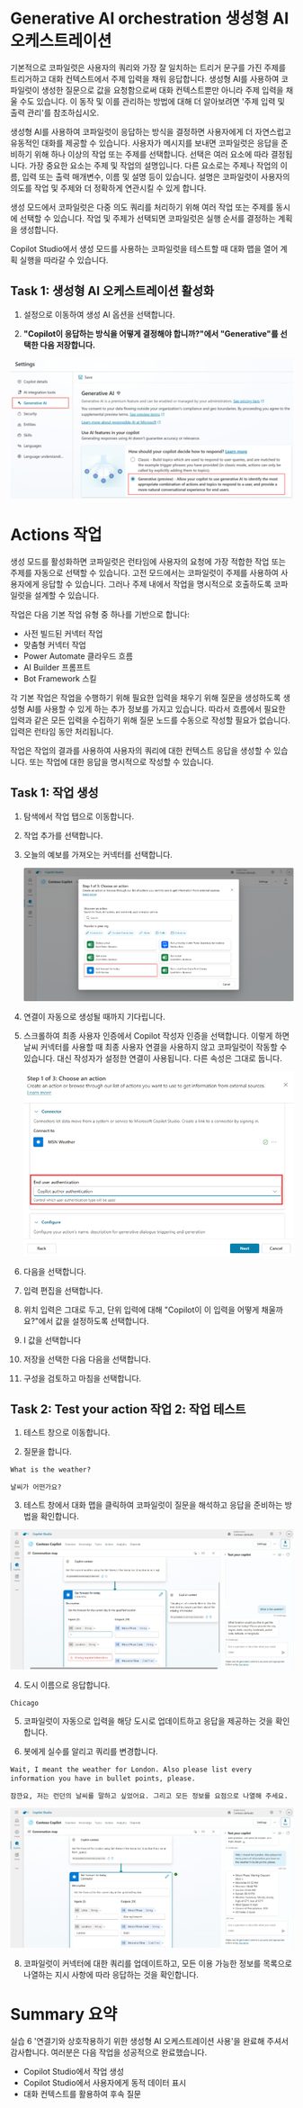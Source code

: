 # Generative AI orchestration 생성형 AI 오케스트레이션

기본적으로 코파일럿은 사용자의 쿼리와 가장 잘 일치하는 트리거 문구를
가진 주제를 트리거하고 대화 컨텍스트에서 주제 입력을 채워 응답합니다.
생성형 AI를 사용하여 코파일럿이 생성한 질문으로 값을 요청함으로써 대화
컨텍스트뿐만 아니라 주제 입력을 채울 수도 있습니다. 이 동작 및 이를
관리하는 방법에 대해 더 알아보려면 \'주제 입력 및 출력 관리\'를
참조하십시오.

생성형 AI를 사용하여 코파일럿이 응답하는 방식을 결정하면 사용자에게 더
자연스럽고 유동적인 대화를 제공할 수 있습니다. 사용자가 메시지를 보내면
코파일럿은 응답을 준비하기 위해 하나 이상의 작업 또는 주제를 선택합니다.
선택은 여러 요소에 따라 결정됩니다. 가장 중요한 요소는 주제 및 작업의
설명입니다. 다른 요소로는 주제나 작업의 이름, 입력 또는 출력 매개변수,
이름 및 설명 등이 있습니다. 설명은 코파일럿이 사용자의 의도를 작업 및
주제와 더 정확하게 연관시킬 수 있게 합니다.

생성 모드에서 코파일럿은 다중 의도 쿼리를 처리하기 위해 여러 작업 또는
주제를 동시에 선택할 수 있습니다. 작업 및 주제가 선택되면 코파일럿은
실행 순서를 결정하는 계획을 생성합니다.

Copilot Studio에서 생성 모드를 사용하는 코파일럿을 테스트할 때 대화 맵을
열어 계획 실행을 따라갈 수 있습니다.

## Task 1: 생성형 AI 오케스트레이션 활성화

1.  설정으로 이동하여 생성 AI 옵션을 선택합니다.

2.  **\"Copilot이 응답하는 방식을 어떻게 결정해야 합니까?\"에서 \"Generative\"를 선택한 다음 저장합니다.**

   
   <img src="https://github.com/FDX-edu/240819_CopilotEdu_test/raw/main/Lab%2006/media/image2.png" >

# Actions 작업

생성 모드를 활성화하면 코파일럿은 런타임에 사용자의 요청에 가장 적합한
작업 또는 주제를 자동으로 선택할 수 있습니다. 고전 모드에서는 코파일럿이
주제를 사용하여 사용자에게 응답할 수 있습니다. 그러나 주제 내에서 작업을
명시적으로 호출하도록 코파일럿을 설계할 수 있습니다.

작업은 다음 기본 작업 유형 중 하나를 기반으로 합니다:

-   사전 빌드된 커넥터 작업
-   맞춤형 커넥터 작업
-   Power Automate 클라우드 흐름
-   AI Builder 프롬프트
-   Bot Framework 스킬

각 기본 작업은 작업을 수행하기 위해 필요한 입력을 채우기 위해 질문을
생성하도록 생성형 AI를 사용할 수 있게 하는 추가 정보를 가지고 있습니다.
따라서 흐름에서 필요한 입력과 같은 모든 입력을 수집하기 위해 질문 노드를
수동으로 작성할 필요가 없습니다. 입력은 런타임 동안 처리됩니다.

작업은 작업의 결과를 사용하여 사용자의 쿼리에 대한 컨텍스트 응답을
생성할 수 있습니다. 또는 작업에 대한 응답을 명시적으로 작성할 수
있습니다.

## Task 1: 작업 생성

1.  탐색에서 작업 탭으로 이동합니다.

2.  작업 추가를 선택합니다.

3.  오늘의 예보를 가져오는 커넥터를 선택합니다.

    <img src="https://github.com/FDX-edu/240819_CopilotEdu_test/raw/main/Lab%2006/media/image3.png" >

4.  연결이 자동으로 생성될 때까지 기다립니다.

5.  스크롤하여 최종 사용자 인증에서 Copilot 작성자 인증을 선택합니다. 이렇게 하면 날씨 커넥터를 사용할 때 최종 사용자 연결을 사용하지 않고 코파일럿이 작동할 수 있습니다. 대신 작성자가 설정한 연결이 사용됩니다.
    다른 속성은 그대로 둡니다.
    
    <img src="https://github.com/FDX-edu/240819_CopilotEdu_test/raw/main/Lab%2006/media/image4.png" >

6.  다음을 선택합니다.

7.  입력 편집을 선택합니다.

8.  위치 입력은 그대로 두고, 단위 입력에 대해 \"Copilot이 이 입력을 어떻게 채울까요?\"에서 값을 설정하도록 선택합니다.

9.  I 값을 선택합니다

10. 저장을 선택한 다음 다음을 선택합니다.

11. 구성을 검토하고 마침을 선택합니다.

## Task 2: Test your action 작업 2: 작업 테스트

1.  테스트 창으로 이동합니다.

2.  질문을 합니다.

   ```
   What is the weather?
   ```

   ```
   날씨가 어떤가요?
   ```

3.  테스트 창에서 대화 맵을 클릭하여 코파일럿이 질문을 해석하고 응답을 준비하는 방법을 확인합니다.

   <img src="https://github.com/FDX-edu/240819_CopilotEdu_test/raw/main/Lab%2006/media/image7.png" >

4.  도시 이름으로 응답합니다.

   ```
   Chicago
   ```


5. 코파일럿이 자동으로 입력을 해당 도시로 업데이트하고 응답을 제공하는 것을 확인합니다.

6.  봇에게 실수를 알리고 쿼리를 변경합니다.

   ```
   Wait, I meant the weather for London. Also please list every information you have in bullet points, please.
   ```

   ```
   잠깐요, 저는 런던의 날씨를 말하고 싶었어요. 그리고 모든 정보를 요점으로 나열해 주세요.
   ```

   <img src="https://github.com/FDX-edu/240819_CopilotEdu_test/raw/main/Lab%2006/media/image8.png" >

8.  코파일럿이 커넥터에 대한 쿼리를 업데이트하고, 모든 이용 가능한 정보를 목록으로 나열하는 지시 사항에 따라 응답하는 것을 확인합니다.

# Summary 요약

실습 6 \'연결기와 상호작용하기 위한 생성형 AI 오케스트레이션 사용\'을
완료해 주셔서 감사합니다. 여러분은 다음 작업을 성공적으로 완료했습니다.

-   Copilot Studio에서 작업 생성
-   Copilot Studio에서 사용자에게 동적 데이터 표시
-   대화 컨텍스트를 활용하여 후속 질문
